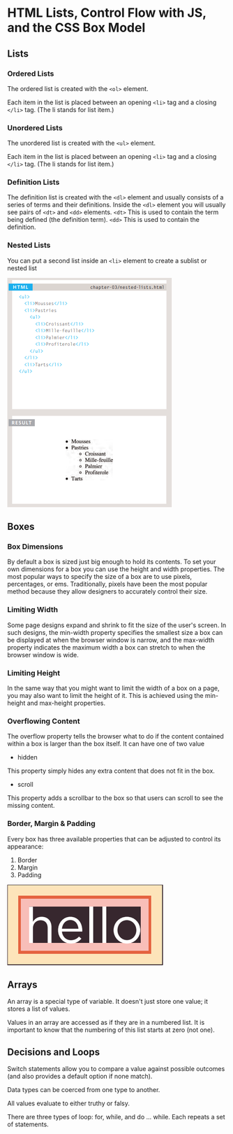 # HTML Lists, Control Flow with JS, and the CSS Box Model

## Lists

### Ordered Lists

The ordered list is created with
the `<ol>` element.

Each item in the list is placed
between an opening `<li>` tag
and a closing `</li>` tag. (The li
stands for list item.)

### Unordered Lists

The unordered list is created
with the `<ul>` element.

Each item in the list is placed
between an opening `<li>` tag
and a closing `</li>` tag. (The li
stands for list item.)

### Definition Lists

The definition list is created with
the `<dl>` element and usually
consists of a series of terms and
their definitions.
Inside the `<dl>` element you will
usually see pairs of `<dt>` and
`<dd>` elements.
`<dt>`
This is used to contain the term
being defined (the definition
term).
`<dd>`
This is used to contain the
definition.

### Nested Lists

You can put a second list inside
an `<li>` element to create a sublist or nested list

![Nested List](../imgs/nested-list.PNG)

## Boxes

### Box Dimensions

By default a box is sized just big
enough to hold its contents. To
set your own dimensions for a
box you can use the height and
width properties.
The most popular ways to
specify the size of a box are
to use pixels, percentages, or
ems. Traditionally, pixels have
been the most popular method
because they allow designers to
accurately control their size.

### Limiting Width

Some page designs expand and
shrink to fit the size of the user's
screen. In such designs, the
min-width property specifies
the smallest size a box can be
displayed at when the browser
window is narrow, and the
max-width property indicates
the maximum width a box can
stretch to when the browser
window is wide.

### Limiting Height

In the same way that you might
want to limit the width of a box
on a page, you may also want
to limit the height of it. This is
achieved using the min-height
and max-height properties.

### Overflowing Content

The overflow property tells the
browser what to do if the content
contained within a box is larger
than the box itself. It can have
one of two value

* hidden

This property simply hides any
extra content that does not fit in
the box.

* scroll

This property adds a scrollbar to
the box so that users can scroll
to see the missing content.

### Border, Margin & Padding

Every box has three available properties that
can be adjusted to control its appearance:

1. Border
1. Margin
1. Padding

![Borders](../imgs/borders.PNG)

## Arrays

An array is a special type of variable. It doesn't
just store one value; it stores a list of values.

Values in an array are accessed as if they are in
a numbered list. It is important to know that the
numbering of this list starts at zero (not one).

## Decisions and Loops

Switch statements allow you to compare a value
against possible outcomes (and also provides a default
option if none match).

Data types can be coerced from one type to another.

All values evaluate to either truthy or falsy.

There are three types of loop: for, while, and
do ... while. Each repeats a set of statements.
